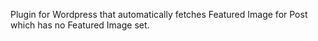 Plugin for Wordpress that automatically fetches Featured Image for Post which has no Featured Image set.